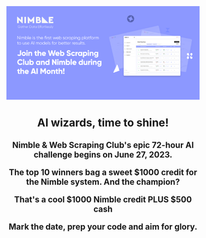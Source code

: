 <p align="center"><img src="/assets/v1.png" /></p>

<h1 align="center">AI wizards, time to shine!</h1>
<h2 align="center"> 
  <p>Nimble & Web Scraping Club's epic 72-hour AI challenge begins on June 27, 2023.</p>
  <p>The top 10 winners bag a sweet $1000 credit for the Nimble system. And the champion?</p>
  <p>That's a cool $1000 Nimble credit PLUS $500 cash</p>
  <p>Mark the date, prep your code and aim for glory.</p>
</h2>
